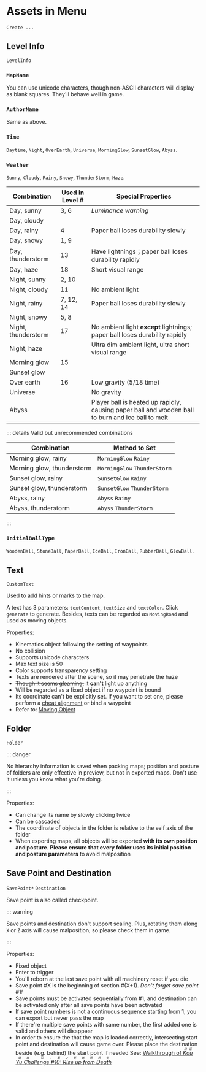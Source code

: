 # Assets in Menu

`Create ...`

## Level Info

`LevelInfo`

### `MapName`

You can use unicode characters, though non-ASCII characters will display as blank squares. They'll behave well in game.

### `AuthorName`

Same as above.

### `Time`

`Daytime`, `Night`, `OverEarth`, `Universe`, `MorningGlow`, `SunsetGlow`, `Abyss`.

### `Weather`

`Sunny`, `Cloudy`, `Rainy`, `Snowy`, `ThunderStorm`, `Haze`.

| Combination         | Used in Level # | Special Properties                                                                                |
| ------------------- | --------------- | ------------------------------------------------------------------------------------------------- |
| Day, sunny          | 3, 6            | _Luminance warning_                                                                               |
| Day, cloudy         |                 |                                                                                                   |
| Day, rainy          | 4               | Paper ball loses durability slowly                                                                |
| Day, snowy          | 1, 9            |                                                                                                   |
| Day, thunderstorm   | 13              | Have lightnings；paper ball loses durability rapidly                                              |
| Day, haze           | 18              | Short visual range                                                                                |
| Night, sunny        | 2, 10           |                                                                                                   |
| Night, cloudy       | 11              | No ambient light                                                                                  |
| Night, rainy        | 7, 12, 14       | Paper ball loses durability slowly                                                                |
| Night, snowy        | 5, 8            |                                                                                                   |
| Night, thunderstorm | 17              | No ambient light **except** lightnings; paper ball loses durability rapidly                       |
| Night, haze         |                 | Ultra dim ambient light, ultra short visual range                                                 |
| Morning glow        | 15              |                                                                                                   |
| Sunset glow         |                 |                                                                                                   |
| Over earth          | 16              | Low gravity (5/18 time)                                                                           |
| Universe            |                 | No gravity                                                                                        |
| Abyss               |                 | Player ball is heated up rapidly, causing paper ball and wooden ball to burn and ice ball to melt |

::: details Valid but unrecommended combinations

| Combination                | Method to Set                |
| -------------------------- | ---------------------------- |
| Morning glow, rainy        | `MorningGlow` `Rainy`        |
| Morning glow, thunderstorm | `MorningGlow` `ThunderStorm` |
| Sunset glow, rainy         | `SunsetGlow` `Rainy`         |
| Sunset glow, thunderstorm  | `SunsetGlow` `ThunderStorm`  |
| Abyss, rainy               | `Abyss` `Rainy`              |
| Abyss, thunderstorm        | `Abyss` `ThunderStorm`       |

:::

### `InitialBallType`

`WoodenBall`, `StoneBall`, `PaperBall`, `IceBall`, `IronBall`, `RubberBall`, `GlowBall`.

## Text

`CustomText`

Used to add hints or marks to the map.

A text has 3 parameters: `textContent`, `textSize` and `textColor`. Click `generate` to generate. Besides, texts can be regarded as `MovingRoad` and used as moving objects.

Properties:

- Kinematics object following the setting of waypoints
- No collision
- Supports unicode characters
- Max text size is 50
- Color supports transparency setting
- Texts are rendered after the scene, so it may penetrate the haze
- ~~Though it seems gleaming,~~ it **can't** light up anything
- Will be regarded as a fixed object if no waypoint is bound
- Its coordinate can't be explicitly set. If you want to set one, please perform a [cheat alignment](/en/start/alignment.md#cheat-alignment) or bind a waypoint
- Refer to: [Moving Object](/en/glossary/moving-object.md)

## Folder

`Folder`

::: danger

No hierarchy information is saved when packing maps; position and posture of folders are only effective in preview, but not in exported maps. Don't use it unless you know what you're doing.

:::

Properties:

- Can change its name by slowly clicking twice
- Can be cascaded
- The coordinate of objects in the folder is relative to the self axis of the folder
- When exporting maps, all objects will be exported **with its own position and posture**. **Please ensure that every folder uses its initial position and posture parameters** to avoid malposition

## Save Point and Destination

`SavePoint*` `Destination`

Save point is also called checkpoint.

::: warning

Save points and destination don't support scaling. Plus, rotating them along `X` or `Z` axis will cause malposition, so please check them in game.

:::

Properties:

- Fixed object
- Enter to trigger
- You'll reborn at the last save point with all machinery reset if you die
- Save point #X is the beginning of section #(X+1). _Don't forget save point #1!_
- Save points must be activated sequentially from #1, and destination can be activated only after all save points have been activated
- If save point numbers is not a continuous sequence starting from 1, you can export but never pass the map
- If there're multiple save points with same number, the first added one is valid and others will disappear
- In order to ensure the that the map is loaded correctly, intersecting start point and destination will cause game over. Please place the destination beside (e.g. behind) the start point if needed
  See: [Walkthrough of _<ruby>Kou Yu Challenge #10: Rise up from Death<rt>口语挑战 10：置之死地而后生</rt></ruby>_](https://www.bilibili.com/video/BV1Xz4y1m7GC)
